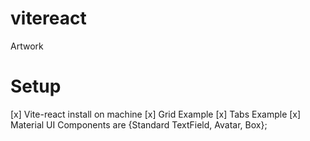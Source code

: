 # vitereact
Artwork


# Setup 
  [x] Vite-react install on machine
  [x] Grid Example
  [x] Tabs Example
  [x] Material UI Components are {Standard TextField, Avatar, Box};
  
